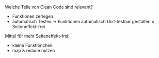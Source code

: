 
Welche Teile von Clean Code sind relevant?

- Funktionen zerlegen
- automatisch Testen -> Funktionen automatisch Unit-testbar gestalten = Seiteneffekt-frei

Mittel für mehr Seiteneffekt-frei:
- kleine Funktiönchen
- map & reduce nutzen
